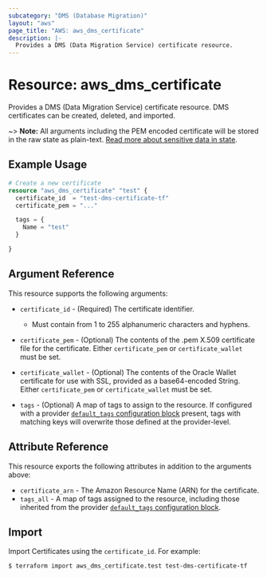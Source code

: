 ```yaml
---
subcategory: "DMS (Database Migration)"
layout: "aws"
page_title: "AWS: aws_dms_certificate"
description: |-
  Provides a DMS (Data Migration Service) certificate resource.
---
```


# Resource: aws_dms_certificate

Provides a DMS (Data Migration Service) certificate resource. DMS certificates can be created, deleted, and imported.

~> **Note:** All arguments including the PEM encoded certificate will be stored in the raw state as plain-text.
[Read more about sensitive data in state](https://www.terraform.io/docs/state/sensitive-data.html).

## Example Usage

```terraform
# Create a new certificate
resource "aws_dms_certificate" "test" {
  certificate_id  = "test-dms-certificate-tf"
  certificate_pem = "..."

  tags = {
    Name = "test"
  }

}
```

## Argument Reference

This resource supports the following arguments:

* `certificate_id` - (Required) The certificate identifier.

    - Must contain from 1 to 255 alphanumeric characters and hyphens.

* `certificate_pem` - (Optional) The contents of the .pem X.509 certificate file for the certificate. Either `certificate_pem` or `certificate_wallet` must be set.
* `certificate_wallet` - (Optional) The contents of the Oracle Wallet certificate for use with SSL, provided as a base64-encoded String. Either `certificate_pem` or `certificate_wallet` must be set.
* `tags` - (Optional) A map of tags to assign to the resource. If configured with a provider [`default_tags` configuration block](https://registry.terraform.io/providers/hashicorp/aws/latest/docs#default_tags-configuration-block) present, tags with matching keys will overwrite those defined at the provider-level.

## Attribute Reference

This resource exports the following attributes in addition to the arguments above:

* `certificate_arn` - The Amazon Resource Name (ARN) for the certificate.
* `tags_all` - A map of tags assigned to the resource, including those inherited from the provider [`default_tags` configuration block](https://registry.terraform.io/providers/hashicorp/aws/latest/docs#default_tags-configuration-block).

## Import

Import Certificates using the `certificate_id`. For example:

```
$ terraform import aws_dms_certificate.test test-dms-certificate-tf
```
